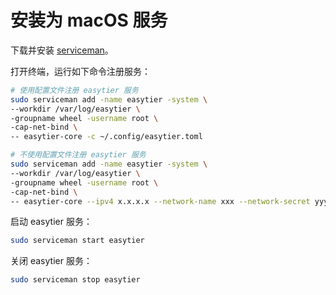# 安装为 macOS 服务

下载并安装 [serviceman](https://webinstall.dev/serviceman)。

打开终端，运行如下命令注册服务：

```bash
# 使用配置文件注册 easytier 服务
sudo serviceman add -name easytier -system \
--workdir /var/log/easytier \
-groupname wheel -username root \
-cap-net-bind \
-- easytier-core -c ~/.config/easytier.toml

# 不使用配置文件注册 easytier 服务
sudo serviceman add -name easytier -system \
--workdir /var/log/easytier \
-groupname wheel -username root \
-cap-net-bind \
-- easytier-core --ipv4 x.x.x.x --network-name xxx --network-secret yyy --peers tcp://peer_host:11010
```

启动 easytier 服务：

```bash
sudo serviceman start easytier
```

关闭 easytier 服务：

```bash
sudo serviceman stop easytier
```
